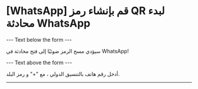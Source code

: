 <h1>[WhatsApp] قم بإنشاء رمز QR لبدء محادثة WhatsApp</h1>

--- Text below the form ---

<p class="font-italic hint smfm-hint"> سيؤدي مسح الرمز ضوئيًا إلى فتح محادثة في WhatsApp! </p>

--- Text above the form ---

<p class="hint smfm-hint"> أدخل رقم هاتف بالتنسيق الدولي ، مع "+" و رمز البلد. </p>

----------
